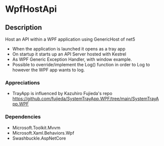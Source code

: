 # WpfHostApi
## Description
Host an API within a WPF application using GenericHost of net5

 - When the application is launched it opens as a tray app
 - On startup it starts up an API Server hosted with Kestrel
 - As WPF Generic Exception Handler, with window example.
 - Possible to override/implement the Log() function in order to Log to however the WPF app wants to log.

### Appreciations
- TrayApp is influenced by Kazuhiro Fujieda's repo <https://github.com/fujieda/SystemTrayApp.WPF/tree/main/SystemTrayApp.WPF>
### Dependencies
- Microsoft.Toolkit.Mvvm
- Microsoft.Xaml.Behaviors.Wpf
- Swashbuckle.AspNetCore


